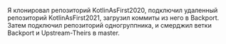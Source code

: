 Я клонировал репозиторий KotlinAsFirst2020, подключил удаленный репозиторий KotlinAsFirst2021, загрузил коммиты из него
в Backport. Затем подключил репозиторий одногруппника, и смерджил ветки Backport и Upstream-Theirs в master.